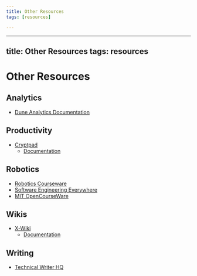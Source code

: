 ```yaml
---
title: Other Resources
tags: [resources]

---
```


---
title: Other Resources
tags: resources
---

# Other Resources
## Analytics
- [Dune Analytics Documentation](https://dune.com/docs/)

## Productivity
- [Cryptpad](https://cryptpad.fr/)
    - [Documentation](https://docs.cryptpad.org/en/)

## Robotics
- [Robotics Courseware](https://www.eng.yale.edu/grablab/roboticscourseware/courses.html)
- [Software Engineering Everywhere](https://see.stanford.edu/Course)
- [MIT OpenCourseWare](https://ocw.mit.edu/search/?q=robotics)

## Wikis
- [X-Wiki](https://xwiki.com/en/)
    - [Documentation](https://www.xwiki.org/xwiki/bin/view/Documentation/UserGuide/Features/)

## Writing
- [Technical Writer HQ](https://technicalwriterhq.com/documentation/document-control/document-control-numbering/)
